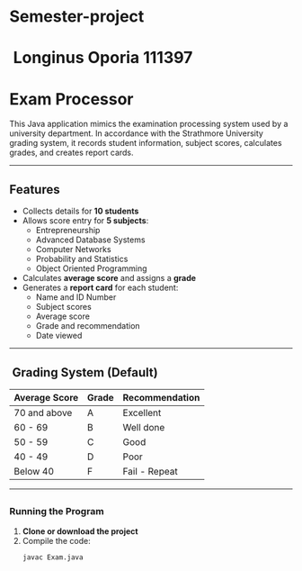 # Semester-project
#  Longinus Oporia 111397

# Exam Processor

This Java application mimics the examination processing system used by a university department. In accordance with the Strathmore University grading system, it records student information, subject scores, calculates grades, and creates report cards.

---

##  Features

- Collects details for **10 students**
- Allows score entry for **5 subjects**:
  - Entrepreneurship
  - Advanced Database Systems
  - Computer Networks
  - Probability and Statistics
  - Object Oriented Programming
- Calculates **average score** and assigns a **grade**
- Generates a **report card** for each student:
  - Name and ID Number
  - Subject scores
  - Average score
  - Grade and recommendation
  - Date viewed

---

##  Grading System (Default)

| Average Score | Grade | Recommendation |
| ------------- | ----- | -------------- |
| 70 and above  | A     | Excellent      |
| 60 - 69       | B     | Well done      |
| 50 - 59       | C     | Good           |
| 40 - 49       | D     | Poor           |
| Below 40      | F     | Fail - Repeat  |

>

---

##

### Running the Program

1. **Clone or download the project**
2. Compile the code:
   ```bash
   javac Exam.java
   ```
